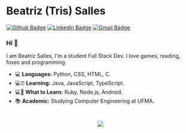 # Beatriz (Tris) Salles
[![Github Badge](https://img.shields.io/badge/-Github-000?style=flat-square&logo=Github&logoColor=white&link=https://github.com/JoyceQuerubino)](https://github.com/3salles)
[![Linkedin Badge](https://img.shields.io/badge/-LinkedIn-blue?style=flat-square&logo=Linkedin&logoColor=white&link=https://www.linkedin.com/in/joyce-querubino/)](https://www.linkedin.com/in/beatriz-salles-b701a31a6/)
[![Gmail Badge](https://img.shields.io/badge/-Gmail-c14438?style=flat-square&logo=Gmail&logoColor=white&link=mailto:joycequerubino5@gmail.com)](mailto:beatrizsallesss@gmail.com)

<h3> Hi 👋 </h3>
I am Beatriz Salles, I'm a student Full Stack Dev. I love games, reading, foxes and programming.

- 💻 **Languages:** Python, CSS, HTML, C.
- 💻⏰ **Learning:** Java, JavaScript, TypeScript.
- 💻🎯 **What to Learn:** Ruby, Node.js, Android. 
- 📚 **Academic:** Studying Computer Engineering at UFMA.

<h1 align="center">
  <img src = "https://piskel-imgstore-b.appspot.com/img/845fd12e-d136-11ea-92e0-3da6918edaad.gif">
</h1>
